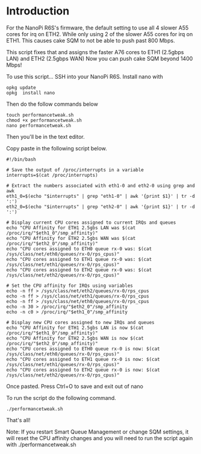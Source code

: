 # Introduction
For the NanoPi R6S's firmware, the default setting to use all 4 slower A55 cores for irq on ETH2. While only using 2 of the slower A55 cores for irq on ETH1.
This causes cake SQM to not be able to push past 800 Mbps.

This script fixes that and assigns the faster A76 cores to ETH1 (2.5gbps LAN) and ETH2 (2.5gbps WAN)
Now you can push cake SQM beyond 1400 Mbps!


To use this script... SSH into your NanoPi R6S. Install nano with

```
opkg update
opkg  install nano
```

Then do the follow commands below

```
touch performancetweak.sh
chmod +x performancetweak.sh
nano performancetweak.sh
```

Then you'll be in the text editor.

Copy paste in the following script below.

```
#!/bin/bash

# Save the output of /proc/interrupts in a variable
interrupts=$(cat /proc/interrupts)

# Extract the numbers associated with eth1-0 and eth2-0 using grep and awk
eth1_0=$(echo "$interrupts" | grep "eth1-0" | awk '{print $1}' | tr -d ':')
eth2_0=$(echo "$interrupts" | grep "eth2-0" | awk '{print $1}' | tr -d ':')

# Display current CPU cores assigned to current IRQs and queues
echo "CPU Affinity for ETH1 2.5gbs LAN was $(cat /proc/irq/"$eth1_0"/smp_affinity)"
echo "CPU Affinity for ETH2 2.5gbs WAN was $(cat /proc/irq/"$eth2_0"/smp_affinity)"
echo "CPU cores assigned to ETH0 queue rx-0 was: $(cat /sys/class/net/eth0/queues/rx-0/rps_cpus)"
echo "CPU cores assigned to ETH1 queue rx-0 was: $(cat /sys/class/net/eth1/queues/rx-0/rps_cpus)"
echo "CPU cores assigned to ETH2 queue rx-0 was: $(cat /sys/class/net/eth2/queues/rx-0/rps_cpus)"

# Set the CPU affinity for IRQs using variables
echo -n ff > /sys/class/net/eth2/queues/rx-0/rps_cpus
echo -n ff > /sys/class/net/eth1/queues/rx-0/rps_cpus
echo -n ff > /sys/class/net/eth0/queues/rx-0/rps_cpus
echo -n 30 > /proc/irq/"$eth2_0"/smp_affinity
echo -n c0 > /proc/irq/"$eth1_0"/smp_affinity

# Display new CPU cores assigned to new IRQs and queues
echo "CPU Affinity for ETH1 2.5gbs LAN is now $(cat /proc/irq/"$eth1_0"/smp_affinity)"
echo "CPU Affinity for ETH2 2.5gbs WAN is now $(cat /proc/irq/"$eth2_0"/smp_affinity)"
echo "CPU cores assigned to ETH0 queue rx-0 is now: $(cat /sys/class/net/eth0/queues/rx-0/rps_cpus)"
echo "CPU cores assigned to ETH1 queue rx-0 is now: $(cat /sys/class/net/eth1/queues/rx-0/rps_cpus)"
echo "CPU cores assigned to ETH2 queue rx-0 is now: $(cat /sys/class/net/eth2/queues/rx-0/rps_cpus)"
```

Once pasted. Press Ctrl+O to save and exit out of nano

To run the script do the following command.
```
./performancetweak.sh
```

That's all!

Note: If you restart Smart Queue Management or change SQM settings, it will reset the CPU affinity changes
and you will need to run the script again with ./performancetweak.sh

